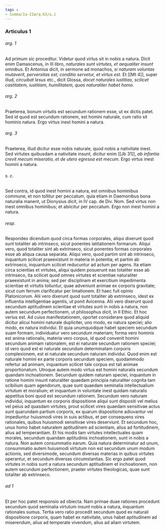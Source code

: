```yaml
---
tags : 
- Summa/Ia-IIæ/q.63/a.1
---
```


### Articulus 1

###### arg. 1
Ad primum sic proceditur. Videtur quod virtus sit in nobis a natura. Dicit enim Damascenus, in III libro, *naturales sunt virtutes, et aequaliter insunt omnibus*. Et Antonius dicit, in sermone ad monachos, *si naturam voluntas mutaverit, perversitas est; conditio servetur, et virtus est*. Et [[Mt 4]], super illud, *circuibat Iesus* etc., dicit Glossa, *docet naturales iustitias, scilicet castitatem, iustitiam, humilitatem, quas naturaliter habet homo*.

###### arg. 2
Praeterea, bonum virtutis est secundum rationem esse, ut ex dictis patet. Sed id quod est secundum rationem, est homini naturale, cum ratio sit hominis natura. Ergo virtus inest homini a natura.

###### arg. 3
Praeterea, illud dicitur esse nobis naturale, quod nobis a nativitate inest. Sed virtutes quibusdam a nativitate insunt, dicitur enim [[Jb 31]], *ab infantia crevit mecum miseratio, et de utero egressa est mecum*. Ergo virtus inest homini a natura.

###### s. c.
Sed contra, id quod inest homini a natura, est omnibus hominibus commune, et non tollitur per peccatum, quia etiam in Daemonibus bona naturalia manent, ut Dionysius dicit, in IV cap. de Div. Nom. Sed virtus non inest omnibus hominibus; et abiicitur per peccatum. Ergo non inest homini a natura.

###### resp.
Respondeo dicendum quod circa formas corporales, aliqui dixerunt quod sunt totaliter ab intrinseco, sicut ponentes latitationem formarum. Aliqui vero, quod totaliter sint ab extrinseco, sicut ponentes formas corporales esse ab aliqua causa separata. Aliqui vero, quod partim sint ab intrinseco, inquantum scilicet praeexistunt in materia in potentia; et partim ab extrinseco, inquantum scilicet reducuntur ad actum per agens. Ita etiam circa scientias et virtutes, aliqui quidem posuerunt eas totaliter esse ab intrinseco, ita scilicet quod omnes virtutes et scientiae naturaliter praeexistunt in anima; sed per disciplinam et exercitium impedimenta scientiae et virtutis tolluntur, quae adveniunt animae ex corporis gravitate; sicut cum ferrum clarificatur per limationem. Et haec fuit opinio Platonicorum. Alii vero dixerunt quod sunt totaliter ab extrinseco, idest ex influentia intelligentiae agentis, ut ponit Avicenna. Alii vero dixerunt quod secundum aptitudinem scientiae et virtutes sunt in nobis a natura, non autem secundum perfectionem, ut philosophus dicit, in II Ethic. Et hoc verius est. Ad cuius manifestationem, oportet considerare quod aliquid dicitur alicui homini naturale dupliciter, uno modo, ex natura speciei; alio modo, ex natura individui. Et quia unumquodque habet speciem secundum suam formam, individuatur vero secundum materiam; forma vero hominis est anima rationalis, materia vero corpus, id quod convenit homini secundum animam rationalem, est ei naturale secundum rationem speciei; id vero quod est ei naturale secundum determinatam corporis complexionem, est ei naturale secundum naturam individui. Quod enim est naturale homini ex parte corporis secundum speciem, quodammodo refertur ad animam, inquantum scilicet tale corpus est tali animae proportionatum. Utroque autem modo virtus est homini naturalis secundum quandam inchoationem. Secundum quidem naturam speciei, inquantum in ratione homini insunt naturaliter quaedam principia naturaliter cognita tam scibilium quam agendorum, quae sunt quaedam seminalia intellectualium virtutum et moralium; et inquantum in voluntate inest quidam naturalis appetitus boni quod est secundum rationem. Secundum vero naturam individui, inquantum ex corporis dispositione aliqui sunt dispositi vel melius vel peius ad quasdam virtutes, prout scilicet vires quaedam sensitivae actus sunt quarundam partium corporis, ex quarum dispositione adiuvantur vel impediuntur huiusmodi vires in suis actibus, et per consequens vires rationales, quibus huiusmodi sensitivae vires deserviunt. Et secundum hoc, unus homo habet naturalem aptitudinem ad scientiam, alius ad fortitudinem, alius ad temperantiam. Et his modis tam virtutes intellectuales quam morales, secundum quandam aptitudinis inchoationem, sunt in nobis a natura. Non autem consummatio earum. Quia natura determinatur ad unum, consummatio autem huiusmodi virtutum non est secundum unum modum actionis, sed diversimode, secundum diversas materias in quibus virtutes operantur, et secundum diversas circumstantias. Sic ergo patet quod virtutes in nobis sunt a natura secundum aptitudinem et inchoationem, non autem secundum perfectionem, praeter virtutes theologicas, quae sunt totaliter ab extrinseco.

###### ad 1
Et per hoc patet responsio ad obiecta. Nam primae duae rationes procedunt secundum quod seminalia virtutum insunt nobis a natura, inquantum rationales sumus. Tertia vero ratio procedit secundum quod ex naturali dispositione corporis, quam habet ex nativitate, unus habet aptitudinem ad miserendum, alius ad temperate vivendum, alius ad aliam virtutem.

